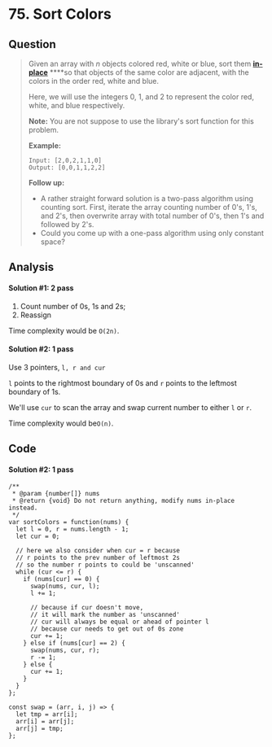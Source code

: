# 75. Sort Colors

## Question

> Given an array with _n_ objects colored red, white or blue, sort them [**in-place**](https://en.wikipedia.org/wiki/In-place_algorithm) ****so that objects of the same color are adjacent, with the colors in the order red, white and blue.
>
> Here, we will use the integers 0, 1, and 2 to represent the color red, white, and blue respectively.
>
> **Note:** You are not suppose to use the library's sort function for this problem.
>
> **Example:**
>
> ```text
> Input: [2,0,2,1,1,0]
> Output: [0,0,1,1,2,2]
> ```
>
> **Follow up:**
>
> * A rather straight forward solution is a two-pass algorithm using counting sort. First, iterate the array counting number of 0's, 1's, and 2's, then overwrite array with total number of 0's, then 1's and followed by 2's.
> * Could you come up with a one-pass algorithm using only constant space?

## Analysis

#### Solution \#1: 2 pass

1. Count number of 0s, 1s and 2s;
2. Reassign

Time complexity would be `O(2n)`.

#### Solution \#2: 1 pass

Use 3 pointers, `l, r and cur`

`l` points to the rightmost boundary of 0s and `r` points to the leftmost boundary of 1s.

We'll use `cur` to scan the array and swap current number to either `l` or `r`.

Time complexity would be`O(n)`.

## Code

#### Solution \#2: 1 pass

```text
/**
 * @param {number[]} nums
 * @return {void} Do not return anything, modify nums in-place instead.
 */
var sortColors = function(nums) {
  let l = 0, r = nums.length - 1;
  let cur = 0;
  
  // here we also consider when cur = r because
  // r points to the prev number of leftmost 2s
  // so the number r points to could be 'unscanned'
  while (cur <= r) {
    if (nums[cur] == 0) {
      swap(nums, cur, l);
      l += 1;
      
      // because if cur doesn't move,
      // it will mark the number as 'unscanned'
      // cur will always be equal or ahead of pointer l
      // because cur needs to get out of 0s zone
      cur += 1;
    } else if (nums[cur] == 2) {
      swap(nums, cur, r);
      r -= 1;
    } else {
      cur += 1;
    }
  }
};

const swap = (arr, i, j) => {
  let tmp = arr[i];
  arr[i] = arr[j];
  arr[j] = tmp;
};
```

